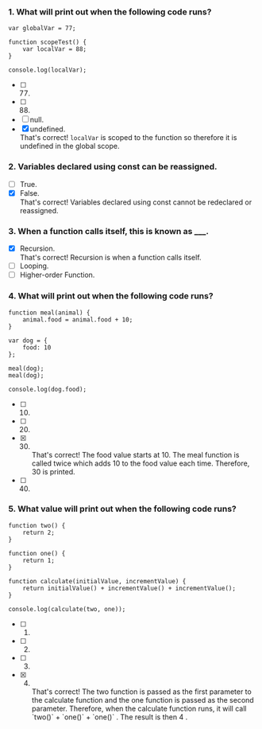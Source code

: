 ### 1. What will print out when the following code runs?

```
var globalVar = 77;

function scopeTest() {
    var localVar = 88;
}

console.log(localVar);
```

- [ ] 77.
- [ ] 88.
- [ ] null.
- [x] undefined. <br>
      That's correct! `localVar` is scoped to the function so therefore it is undefined in the global scope.

### 2. Variables declared using const can be reassigned.

- [ ] True.
- [x] False. <br>
      That's correct! Variables declared using const cannot be redeclared or reassigned.

### 3. When a function calls itself, this is known as \_\_\_.

- [x] Recursion. <br>
      That's correct! Recursion is when a function calls itself.
- [ ] Looping.
- [ ] Higher-order Function.

### 4. What will print out when the following code runs?

```
function meal(animal) {
    animal.food = animal.food + 10;
}

var dog = {
    food: 10
};

meal(dog);
meal(dog);

console.log(dog.food);
```

- [ ] 10.
- [ ] 20.
- [x] 30. <br>
      That's correct! The food value starts at 10. The meal function is called twice which adds 10 to the food value each time. Therefore, 30 is printed.
- [ ] 40.

### 5. What value will print out when the following code runs?

```
function two() {
    return 2;
}

function one() {
    return 1;
}

function calculate(initialValue, incrementValue) {
    return initialValue() + incrementValue() + incrementValue();
}

console.log(calculate(two, one));
```

- [ ] 1.
- [ ] 2.
- [ ] 3.
- [x] 4. <br>
     That's correct! The two function is passed as the first parameter to the calculate function and the one function is passed as the second parameter. Therefore, when the calculate function runs, it will call `two()` + `one()` + `one()` . The result is then 4 .
